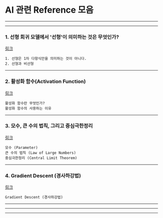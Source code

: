 # AI 관련 Reference 모음
---
---

### 1. 선형 회귀 모델에서 '선형'이 의미하는 것은 무엇인가?   
[링크](https://brunch.co.kr/@gimmesilver/18)   
~~~
1. 선형은 1차 다항식만을 의미하는 것이 아니다.
2. 선형과 비선형
~~~

***

### 2. 활성화 함수(Activation Function)
[링크](https://m.blog.naver.com/worb1605/2211879498281)   
~~~
활성화 함수란 무엇인가?
활성화 함수의 사용하는 이유
~~~
 
***

### 3. 모수, 큰 수의 법칙, 그리고 중심극한정리
[링크](https://chukycheese.github.io/data%20science/parameter-clt/)   
~~~
모수 (Parameter)
큰 수의 법칙 (Law of Large Numbers)
중심극한정리 (Central Limit Theorem)
~~~
 
***

### 4. Gradient Descent (경사하강법)
[링크](https://angeloyeo.github.io/2020/08/16/gradient_descent.html)   
~~~
Gradient Descent (경사하강법)
~~~
 
***

---
---
